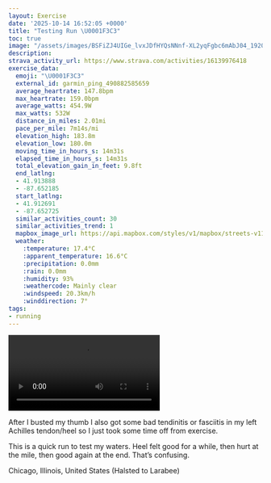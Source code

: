 ```yaml
---
layout: Exercise
date: '2025-10-14 16:52:05 +0000'
title: "Testing Run \U0001F3C3"
toc: true
image: "/assets/images/BSFiZJ4UIGe_lvxJDfHYQsNNnf-XL2yqFgbc6mAbJ04_1920x1080.jpg.jpeg"
description:
strava_activity_url: https://www.strava.com/activities/16139976418
exercise_data:
  emoji: "\U0001F3C3"
  external_id: garmin_ping_490882585659
  average_heartrate: 147.8bpm
  max_heartrate: 159.0bpm
  average_watts: 454.9W
  max_watts: 532W
  distance_in_miles: 2.01mi
  pace_per_mile: 7m14s/mi
  elevation_high: 183.8m
  elevation_low: 180.0m
  moving_time_in_hours_s: 14m31s
  elapsed_time_in_hours_s: 14m31s
  total_elevation_gain_in_feet: 9.8ft
  end_latlng:
  - 41.913888
  - -87.652185
  start_latlng:
  - 41.912691
  - -87.652725
  similar_activities_count: 30
  similar_activities_trend: 1
  mapbox_image_url: https://api.mapbox.com/styles/v1/mapbox/streets-v11/static/path-5+787af2-1.0(ohy~Fji~uOBwBCwBBqACq%40%3FeAEw%40%40%7DBMiEEiDDeAAuBDq%40C_EGu%40CGIEg%40BYAYDCACE%40eAKyDBc%40%3Fy%40E%7D%40%3FmAEe%40%3FgE%40%5BAUIk%40C%7BAGg%40A%7DB%40%7BAEk%40BoAM%7BBBgDA%5DHsABCB%3F%3FFEt%40%40nCDb%40Cn%40JjAEzA%40%5CCj%40FrDArBB%60AITAV%40VR%7C%40%40XBjDEd%40%40x%40D%5E%3FhACd%40A%7C%40Bt%40C%5C%40n%40B~%40DLnBCDB%40DCh%40%40jDAh%40%3FzADdA%3Fz%40DdBFlFIzAAhBDt%40%3FtABd%40CzABj%40),pin-s-s+e5b22e(-87.65094,41.91384),pin-s-f+89ae00(-87.6503,41.91386999999999)/auto/800x800?access_token=pk.eyJ1Ijoiam9zaGJlY2ttYW4iLCJhIjoiY205eWR2aDd1MWZ6djJrbXc4a3M0bWZleiJ9.XiG9OWkNcZk2QzjJbxLB4A
  weather:
    :temperature: 17.4°C
    :apparent_temperature: 16.6°C
    :precipitation: 0.0mm
    :rain: 0.0mm
    :humidity: 93%
    :weathercode: Mainly clear
    :windspeed: 20.3km/h
    :winddirection: 7°
tags:
- running
---
```


<video controls src="/assets/videos/BSFiZJ4UIGe_lvxJDfHYQsNNnf-XL2yqFgbc6mAbJ04.mp4"></video>

After I busted my thumb I also got some bad tendinitis or fasciitis in my left Achilles tendon/heel so I just took some time off from exercise. 

This is a quick run to test my waters. Heel felt good for a while, then hurt at the mile, then good again at the end. That’s confusing.

Chicago, Illinois, United States (Halsted to Larabee)
